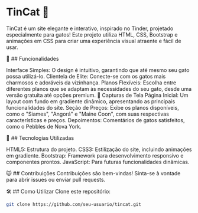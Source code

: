 # TinCat 🐾
TinCat é um site elegante e interativo, inspirado no Tinder, projetado especialmente para gatos! Este projeto utiliza HTML, CSS, Bootstrap e animações em CSS para criar uma experiência visual atraente e fácil de usar.

🚀 ## Funcionalidades

Interface Simples: O design é intuitivo, garantindo que até mesmo seu gato possa utilizá-lo.
Clientela de Elite: Conecte-se com os gatos mais charmosos e adoráveis da vizinhança.
Planos Flexíveis: Escolha entre diferentes planos que se adaptam às necessidades do seu gato, desde uma versão gratuita até opções premium.
📸 Capturas de Tela
Página Inicial: Um layout com fundo em gradiente dinâmico, apresentando as principais funcionalidades do site.
Seção de Preços: Exibe os planos disponíveis, como o "Siames", "Angorá" e "Maine Coon", com suas respectivas características e preços.
Depoimentos: Comentários de gatos satisfeitos, como o Pebbles de Nova York.

🎨 ## Tecnologias Utilizadas

HTML5: Estrutura do projeto.
CSS3: Estilização do site, incluindo animações em gradiente.
Bootstrap: Framework para desenvolvimento responsivo e componentes prontos.
JavaScript: Para futuras funcionalidades dinâmicas.

🐱 ## Contribuições
Contribuições são bem-vindas! Sinta-se à vontade para abrir issues ou enviar pull requests.

🛠️ ## Como Utilizar
Clone este repositório:

```bash
git clone https://github.com/seu-usuario/tincat.git

